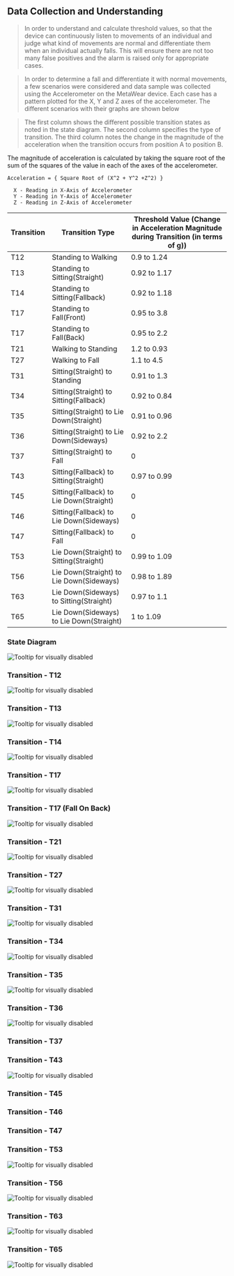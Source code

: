 ## Data Collection and Understanding

> In order to understand and calculate threshold values, so that the device can continuously listen to movements of an individual and judge what kind of movements are normal and differentiate them when an individual actually falls. This will ensure there are not too many false positives and the alarm is raised only for appropriate cases.

> In order to determine a fall and differentiate it with normal movements, a few scenarios were considered and data sample was collected using the Accelerometer on the MetaWear device. Each case has a pattern plotted for the X, Y and Z axes of the accelerometer. The different scenarios with their graphs are shown below

> The first column shows the different possible transition states as noted in the state diagram. The second column specifies the type of transition. The third column notes the change in the magnitude of the acceleration when the transition occurs from position A to position B.

The magnitude of acceleration is calculated by taking the square root of the sum of the squares of the value in each of the axes of the accelerometer.
```
Acceleration = { Square Root of (X^2 + Y^2 +Z^2) }

  X - Reading in X-Axis of Accelerometer
  Y - Reading in Y-Axis of Accelerometer
  Z - Reading in Z-Axis of Accelerometer
```

| Transition  | Transition Type | Threshold Value (Change in Acceleration Magnitude during Transition (in terms of g)) |
|----------------|---------------------------|-------------------|
| T12 | Standing to Walking | 0.9 to 1.24 |
| T13 | Standing to Sitting(Straight) | 0.92 to 1.17 |
| T14 | Standing to Sitting(Fallback) | 0.92 to 1.18 |
| T17 | Standing to Fall(Front) | 0.95 to 3.8 |
| T17 | Standing to Fall(Back) | 0.95 to 2.2 |
| T21 | Walking to Standing | 1.2 to 0.93 |
| T27 | Walking to Fall | 1.1 to 4.5 |
| T31 | Sitting(Straight) to Standing | 0.91 to 1.3 |
| T34 | Sitting(Straight) to Sitting(Fallback) | 0.92 to 0.84 |
| T35 | Sitting(Straight) to Lie Down(Straight) | 0.91 to 0.96 |
| T36 | Sitting(Straight) to Lie Down(Sideways) | 0.92 to 2.2 |
| T37 | Sitting(Straight) to Fall | 0 |
| T43 | Sitting(Fallback) to Sitting(Straight) | 0.97 to 0.99 |
| T45 | Sitting(Fallback) to Lie Down(Straight) | 0 |
| T46 | Sitting(Fallback) to Lie Down(Sideways) | 0 |
| T47 | Sitting(Fallback) to Fall | 0 |
| T53 | Lie Down(Straight) to Sitting(Straight) | 0.99 to 1.09 |
| T56 | Lie Down(Straight) to Lie Down(Sideways) | 0.98 to 1.89 |
| T63 | Lie Down(Sideways) to Sitting(Straight) | 0.97 to 1.1 |
| T65 | Lie Down(Sideways) to Lie Down(Straight) | 1 to 1.09 |

### State Diagram
![Tooltip for visually disabled](https://github.com/Narahari-Sundaragopalan/eGuard/blob/master/data-source/eGuard-State-Transition-Diagram.png)

### Transition - T12

![Tooltip for visually disabled](https://github.com/Narahari-Sundaragopalan/eGuard/blob/master/data-source/graphs/T12.png)

### Transition - T13

![Tooltip for visually disabled](https://github.com/Narahari-Sundaragopalan/eGuard/blob/master/data-source/graphs/T13.png)

### Transition - T14

![Tooltip for visually disabled](https://github.com/Narahari-Sundaragopalan/eGuard/blob/master/data-source/graphs/T14.png)

### Transition - T17

![Tooltip for visually disabled](https://github.com/Narahari-Sundaragopalan/eGuard/blob/master/data-source/graphs/T17.png)

### Transition - T17 (Fall On Back)

![Tooltip for visually disabled](https://github.com/Narahari-Sundaragopalan/eGuard/blob/master/data-source/graphs/T17_B.png)

### Transition - T21

![Tooltip for visually disabled](https://github.com/Narahari-Sundaragopalan/eGuard/blob/master/data-source/graphs/T21.png)

### Transition - T27

![Tooltip for visually disabled](https://github.com/Narahari-Sundaragopalan/eGuard/blob/master/data-source/graphs/T27.png)

### Transition - T31

![Tooltip for visually disabled](https://github.com/Narahari-Sundaragopalan/eGuard/blob/master/data-source/graphs/T31.png)

### Transition - T34

![Tooltip for visually disabled](https://github.com/Narahari-Sundaragopalan/eGuard/blob/master/data-source/graphs/T34.png)

### Transition - T35

![Tooltip for visually disabled](https://github.com/Narahari-Sundaragopalan/eGuard/blob/master/data-source/graphs/T35.png)

### Transition - T36

![Tooltip for visually disabled](https://github.com/Narahari-Sundaragopalan/eGuard/blob/master/data-source/graphs/T36.png)

### Transition - T37

### Transition - T43

![Tooltip for visually disabled](https://github.com/Narahari-Sundaragopalan/eGuard/blob/master/data-source/graphs/T43.png)

### Transition - T45

### Transition - T46

### Transition - T47

### Transition - T53

![Tooltip for visually disabled](https://github.com/Narahari-Sundaragopalan/eGuard/blob/master/data-source/graphs/T53.png)

### Transition - T56

![Tooltip for visually disabled](https://github.com/Narahari-Sundaragopalan/eGuard/blob/master/data-source/graphs/T56.png)

### Transition - T63

![Tooltip for visually disabled](https://github.com/Narahari-Sundaragopalan/eGuard/blob/master/data-source/graphs/T63.png)

### Transition - T65

![Tooltip for visually disabled](https://github.com/Narahari-Sundaragopalan/eGuard/blob/master/data-source/graphs/T65.png)
